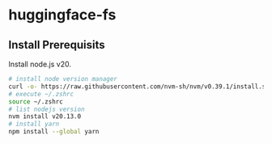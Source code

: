 # huggingface-fs

## Install Prerequisits

Install node.js v20.
```bash
# install node version manager
curl -o- https://raw.githubusercontent.com/nvm-sh/nvm/v0.39.1/install.sh | bash
# execute ~/.zshrc
source ~/.zshrc
# list nodejs version
nvm install v20.13.0
# install yarn
npm install --global yarn
```

